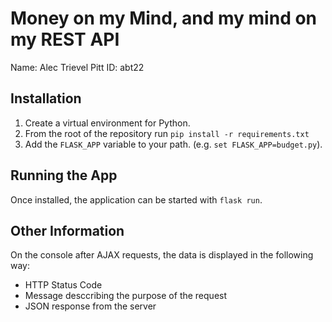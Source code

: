 # Money on my Mind, and my mind on my REST API #

Name: Alec Trievel
Pitt ID: abt22

## Installation ##

1. Create a virtual environment for Python.
1. From the root of the repository run `pip install -r requirements.txt`
1. Add the `FLASK_APP` variable to your path. (e.g. `set FLASK_APP=budget.py`).

## Running the App ##

Once installed, the application can be started with `flask run`.

## Other Information ##

On the console after AJAX requests, the data is displayed in the following way:

* HTTP Status Code
* Message desccribing the purpose of the request
* JSON response from the server